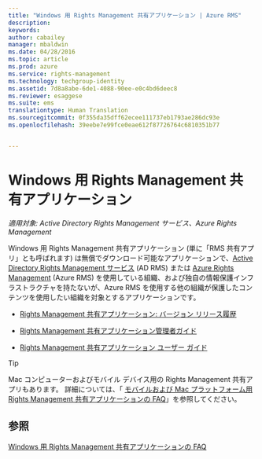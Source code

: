 ```yaml
---
title: "Windows 用 Rights Management 共有アプリケーション | Azure RMS"
description: 
keywords: 
author: cabailey
manager: mbaldwin
ms.date: 04/28/2016
ms.topic: article
ms.prod: azure
ms.service: rights-management
ms.technology: techgroup-identity
ms.assetid: 7d8a8abe-6de1-4088-90ee-e0c4bd6deec8
ms.reviewer: esaggese
ms.suite: ems
translationtype: Human Translation
ms.sourcegitcommit: 0f355da35dff62ecee111737eb1793ae286dc93e
ms.openlocfilehash: 39eebe7e99fce0eae612f87726764c6810351b77


---
```


# Windows 用 Rights Management 共有アプリケーション

*適用対象: Active Directory Rights Management サービス、Azure Rights Management*

Windows 用 Rights Management 共有アプリケーション (単に「RMS 共有アプリ」とも呼ばれます) は無償でダウンロード可能なアプリケーションで、[Active Directory Rights Management サービス](https://technet.microsoft.com/library/cc772403.aspx) (AD RMS) または [Azure Rights Management](../understand-explore/azure-rights-management.md) (Azure RMS) を使用している組織、および独自の情報保護インフラストラクチャを持たないが、Azure RMS を使用する他の組織が保護したコンテンツを使用したい組織を対象とするアプリケーションです。

-   [Rights Management 共有アプリケーション: バージョン リリース履歴](sharing-app-version-release-history.md)

-   [Rights Management 共有アプリケーション管理者ガイド](sharing-app-admin-guide.md)

-   [Rights Management 共有アプリケーション ユーザー ガイド](sharing-app-user-guide.md)

> [!TIP]
> Mac コンピューターおよびモバイル デバイス用の Rights Management 共有アプリもあります。 詳細については、「 [モバイルおよび Mac プラットフォーム用 Rights Management 共有アプリケーションの FAQ](http://technet.microsoft.com/dn451248)」を参照してください。

## 参照
[Windows 用 Rights Management 共有アプリケーションの FAQ](http://technet.microsoft.com/dn467883)




<!--HONumber=Jul16_HO3-->


